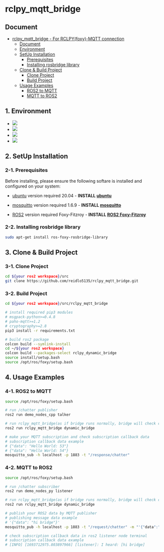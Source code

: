 # rclpy_mqtt_bridge

## Document
- [rclpy_mqtt_bridge - For RCLPY(foxy)-MQTT connection](#rclpy_mqtt_bridge)
  - [Document](#document)
  - [Environment](#1-environment)
  - [SetUp Installation](#2-setup-installation)
    - [Prerequisites](#2-1-prerequisites)
    - [Installing rosbridge library](#2-2-installing-rosbridge-library)
  - [Clone & Build Project](#3-clone--build-project)
    - [Clone Project](#3-1-clone-project)
    - [Build Project](#3-2-build-project)
  - [Usage Examples](#4-usage-examples)
    - [ROS2 to MQTT](#4-1-ros2-to-mqtt)
    - [MQTT to ROS2](#4-2-mqtt-to-ros2)


## 1. Environment
* <img src="https://img.shields.io/badge/python-3776AB?style=for-the-badge&logo=python&logoColor=white">
* <img src="https://img.shields.io/badge/mqtt-660066?style=for-the-badge&logo=mqtt&logoColor=white">
* <img src="https://img.shields.io/badge/ROS2-22314E?style=for-the-badge&logo=ros&logoColor=white">
* <img src="https://img.shields.io/badge/ubuntu-E95420?style=for-the-badge&logo=ubuntu&logoColor=white">

## 2. SetUp Installation

### 2-1. Prerequisites

Before installing, please ensure the following softare is installed and configured on your system:

- [ubuntu](https://ubuntu.com/) version required 20.04 - **INSTALL [ubuntu](https://ubuntu.com/)**

- [mosquitto](https://mosquitto.org/) version required 1.6.9 - **INSTALL [mosquitto](https://mosquitto.org/)**

- [ROS2](https://index.ros.org/doc/ros2/Installation/) version required Foxy-Fitzroy -
  **INSTALL [ROS2 Foxy-Fitzroy](https://docs.ros.org/en/foxy/Installation/Ubuntu-Install-Debians.html)**

### 2-2. Installing rosbridge library
```bash
sudo apt-get install ros-foxy-rosbridge-library
```

## 3. Clone & Build Project

### 3-1. Clone Project
```bash
cd ${your ros2 workspace}/src
git clone https://github.com/reidlo5135/rclpy_mqtt_bridge.git
```

### 3-2. Build Project
```bash
cd ${your ros2 workspace}/src/rclpy_mqtt_bridge

# install required pip3 modules
# msgpack-python>=0.4.8
# paho-mqtt>=1.2
# cryptography>=2.8
pip3 install -r requirements.txt

# build ros2 package
colcon build --symlink-install
cd ~/${your ros2 workspace}
colcon build --packages-select rclpy_dynamic_bridge
source install/setup.bash
source /opt/ros/foxy/setup.bash
```

## 4. Usage Examples

### 4-1. ROS2 to MQTT
```bash
source /opt/ros/foxy/setup.bash

# run /chatter publisher
ros2 run demo_nodes_cpp talker

# run rclpy_mqtt_bridge(as if bridge runs normally, bridge will check current ros2 topics and establish bridge connections every single 2.5s)
ros2 run rclpy_mqtt_bridge dynamic_bridge

# make your MQTT subscription and check subscription callback data
# subscription callback data example
# {"data": "Hello World: 53"}
# {"data": "Hello World: 54"}
mosquitto_sub -h localhost -p 1883 -t "/response/chatter"
```

### 4-2. MQTT to ROS2
```bash
source /opt/ros/foxy/setup.bash

# run /chatter subscriber
ros2 run demo_nodes_py listener

# run rclpy_mqtt_bridge(as if bridge runs normally, bridge will check current ros2 topics and establish bridge connections every single 2.5s)
ros2 run rclpy_mqtt_bridge dynamic_bridge

# publish your ROS2 data by MQTT publisher
# publishing message data example
# '{"data": "hi bridge"}'
mosquitto_pub -h localhost -p 1883 -t "/request/chatter" -m "'{"data":"hi bridge"}'"

# check subscription callback data in ros2 listener node terminal
# subscription callback data example
# [INFO] [1693712975.803897966] [listener]: I heard: [hi bridge]
```